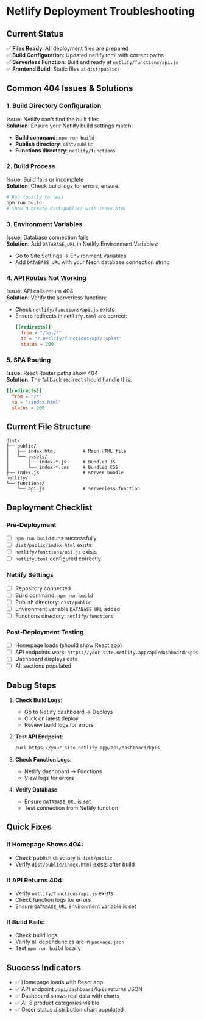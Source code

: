 # Netlify Deployment Troubleshooting

## Current Status
✅ **Files Ready**: All deployment files are prepared  
✅ **Build Configuration**: Updated netlify.toml with correct paths  
✅ **Serverless Function**: Built and ready at `netlify/functions/api.js`  
✅ **Frontend Build**: Static files at `dist/public/`  

## Common 404 Issues & Solutions

### 1. Build Directory Configuration
**Issue**: Netlify can't find the built files  
**Solution**: Ensure your Netlify build settings match:
- **Build command**: `npm run build`
- **Publish directory**: `dist/public`
- **Functions directory**: `netlify/functions`

### 2. Build Process
**Issue**: Build fails or incomplete  
**Solution**: Check build logs for errors, ensure:
```bash
# Run locally to test
npm run build
# Should create dist/public/ with index.html
```

### 3. Environment Variables
**Issue**: Database connection fails  
**Solution**: Add `DATABASE_URL` in Netlify Environment Variables:
- Go to Site Settings → Environment Variables
- Add `DATABASE_URL` with your Neon database connection string

### 4. API Routes Not Working
**Issue**: API calls return 404  
**Solution**: Verify the serverless function:
- Check `netlify/functions/api.js` exists
- Ensure redirects in `netlify.toml` are correct:
  ```toml
  [[redirects]]
    from = "/api/*"
    to = "/.netlify/functions/api/:splat"
    status = 200
  ```

### 5. SPA Routing
**Issue**: React Router paths show 404  
**Solution**: The fallback redirect should handle this:
  ```toml
  [[redirects]]
    from = "/*"
    to = "/index.html"
    status = 200
  ```

## Current File Structure
```
dist/
├── public/
│   ├── index.html          # Main HTML file
│   └── assets/
│       ├── index-*.js      # Bundled JS
│       └── index-*.css     # Bundled CSS
├── index.js                # Server bundle
netlify/
└── functions/
    └── api.js              # Serverless function
```

## Deployment Checklist

### Pre-Deployment
- [ ] `npm run build` runs successfully
- [ ] `dist/public/index.html` exists
- [ ] `netlify/functions/api.js` exists
- [ ] `netlify.toml` configured correctly

### Netlify Settings
- [ ] Repository connected
- [ ] Build command: `npm run build`
- [ ] Publish directory: `dist/public`
- [ ] Environment variable `DATABASE_URL` added
- [ ] Functions directory: `netlify/functions`

### Post-Deployment Testing
- [ ] Homepage loads (should show React app)
- [ ] API endpoints work: `https://your-site.netlify.app/api/dashboard/kpis`
- [ ] Dashboard displays data
- [ ] All sections populated

## Debug Steps

1. **Check Build Logs**:
   - Go to Netlify dashboard → Deploys
   - Click on latest deploy
   - Review build logs for errors

2. **Test API Endpoint**:
   ```bash
   curl https://your-site.netlify.app/api/dashboard/kpis
   ```

3. **Check Function Logs**:
   - Netlify dashboard → Functions
   - View logs for errors

4. **Verify Database**:
   - Ensure `DATABASE_URL` is set
   - Test connection from Netlify function

## Quick Fixes

### If Homepage Shows 404:
- Check publish directory is `dist/public`
- Verify `dist/public/index.html` exists after build

### If API Returns 404:
- Verify `netlify/functions/api.js` exists
- Check function logs for errors
- Ensure `DATABASE_URL` environment variable is set

### If Build Fails:
- Check build logs
- Verify all dependencies are in `package.json`
- Test `npm run build` locally

## Success Indicators
- ✅ Homepage loads with React app
- ✅ API endpoint `/api/dashboard/kpis` returns JSON
- ✅ Dashboard shows real data with charts
- ✅ All 8 product categories visible
- ✅ Order status distribution chart populated